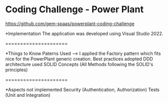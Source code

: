Coding Challenge - Power Plant
=====================
https://github.com/gem-spaas/powerplant-coding-challenge

*Implementation
The application was developed using Visual Studio 2022.

=====================

*Things to Know
Paterns Used --> I applied the Factory pattern which fits nice for the PowerPlant generic creation.
Best practices adopted
DDD architecture used
SOLID Concepts (All Methods following the SOLID's principles)

=====================

*Aspects not implemented
Security (Authentication, Authorization)
Tests (Unit and Integration)
